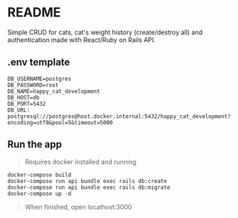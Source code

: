 # README

Simple CRUD for cats, cat's weight history (create/destroy all) and authentication made with React/Ruby on Rails API.

## .env template

```
DB_USERNAME=postgres
DB_PASSWORD=root
DB_NAME=happy_cat_development
DB_HOST=db
DB_PORT=5432
DB_URL: postgresql://postgres@host.docker.internal:5432/happy_cat_development?encoding=utf8&pool=5&timeout=5000
```

## Run the app
> Requires docker installed and running

```
docker-compose build
docker-compose run api bundle exec rails db:create
docker-compose run api bundle exec rails db:migrate
docker-compose up -d
```
> When finished, open localhost:3000
